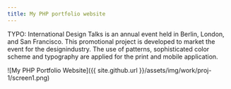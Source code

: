 ```yaml
---
title: My PHP portfolio website
---
```


TYPO: International Design Talks is an annual event held in Berlin, London, and San Francisco. This promotional project is developed to market the event for the designindustry. The use of patterns, sophisticated color scheme and typography are applied for the print and mobile application.

![My PHP Portfolio Website]({{ site.github.url }}/assets/img/work/proj-1/screen1.png)
